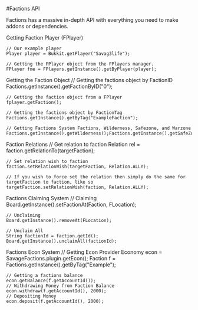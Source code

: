 #Factions API

Factions has a massive in-depth API with everything you need to make addons or dependencies.

Getting Faction Player (FPlayer)

    // Our example player
    Player player = Bukkit.getPlayer("Savag3life");

    // Getting the FPlayer object from the FPlayers manager.
    FPlayer fme = FPlayers.getInstance().getByPlayer(player);

Getting the Faction Object
    // Getting the factions object by FactionID
    Factions.getInstance().getFactionByID("0");

    // Getting the faction object from a FPlayer
    fplayer.getFaction();

    // Getting the factions object by FactionTag
    Factions.getInstance().getByTag("ExampleFaction");

    // Getting Factions System Factions, Wilderness, Safezone, and Warzone
    Factions.getInstance().getWilderness();Factions.getInstance().getSafeZone();Factions.getInstance().getWarZone();

Faction Relations
    // Get relation to faction
    Relation rel = faction.getRelationTo(targetFaction);

    // Set relation wish to faction
    faction.setRelationWish(targetFaction, Relation.ALLY);

    // If you wish to force set the relation then simply do the same for targetFaction to faction, like so
    targetFaction.setRelationWish(faction, Relation.ALLY);


Factions Claiming System
    // Claiming
    Board.getInstance().setFactionAt(Faction, FLocation);

    // Unclaiming
    Board.getInstance().removeAt(FLocation);

    // Unclaim All
    String factionId = faction.getId();
    Board.getInstance().unclaimAll(factionId);

Factions Econ System
    // Getting Econ Provider
    Economy econ = SavageFactions.plugin.getEcon();
    Faction f = Factions.getInstance().getByTag("Example");

    // Getting a factions balance
    econ.getBalance(f.getAccountId());
    // Withdrawing Money from Faction Balance
    econ.withdraw(f.getAccountId(), 2000);
    // Depositing Money
    econ.deposit(f.getAccountId(), 2000);

